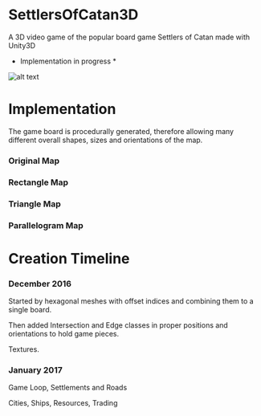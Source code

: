 # SettlersOfCatan3D
A 3D video game of the popular board game Settlers of Catan made with Unity3D
* Implementation in progress *

![alt text](https://github.com/nehirakdag/SettlersOfCatan3D/blob/master/Images/regularGame.png)

# Implementation
The game board is procedurally generated, therefore allowing many different overall shapes, sizes and orientations of the map.

### Original Map


### Rectangle Map


### Triangle Map


### Parallelogram Map

# Creation Timeline
### December 2016
Started by hexagonal meshes with offset indices and combining them to a single board.

Then added Intersection and Edge classes in proper positions and orientations to hold game pieces.

Textures.

### January 2017
Game Loop, Settlements and Roads

Cities, Ships, Resources, Trading

